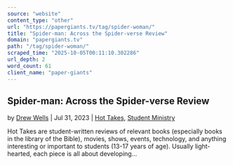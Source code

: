 ```yaml
---
source: "website"
content_type: "other"
url: "https://papergiants.tv/tag/spider-woman/"
title: "Spider-man: Across the Spider-verse Review"
domain: "papergiants.tv"
path: "/tag/spider-woman/"
scraped_time: "2025-10-05T00:11:10.302286"
url_depth: 2
word_count: 61
client_name: "paper-giants"
---
```


## Spider-man: Across the Spider-verse Review

by [Drew Wells](https://papergiants.tv/author/drew/ "Posts by Drew Wells") | Jul 31, 2023 | [Hot Takes](https://papergiants.tv/category/studentresources/hot-takes/), [Student Ministry](https://papergiants.tv/category/studentresources/)

Hot Takes are student-written reviews of relevant books (especially books in the library of the Bible), movies, shows, events, technology, and anything interesting or important to students (13-17 years of age). Usually light-hearted, each piece is all about developing...